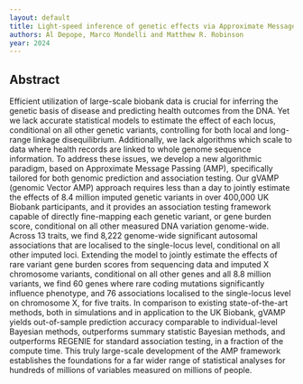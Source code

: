 ```yaml
---
layout: default
title: Light-speed inference of genetic effects via Approximate Message Passing
authors: Al Depope, Marco Mondelli and Matthew R. Robinson
year: 2024
---
```


## Abstract

Efficient utilization of large-scale biobank data is crucial for inferring the genetic basis of disease and predicting health outcomes from the DNA. Yet we lack accurate statistical models to estimate the effect of each locus, conditional on all other genetic variants, controlling for both local and long-range linkage disequilibrium. Additionally, we lack algorithms which scale to data where health records are linked to whole genome sequence information. To address these issues, we develop a new algorithmic paradigm, based on Approximate Message Passing (AMP), specifically tailored for both genomic prediction and association testing. Our gVAMP (genomic Vector AMP) approach requires less than a day to jointly estimate the effects of 8.4 million imputed genetic variants in over 400,000 UK Biobank participants, and it provides an association testing framework capable of directly fine-mapping each genetic variant, or gene burden score, conditional on all other measured DNA variation genome-wide. Across 13 traits, we find 8,222 genome-wide significant autosomal associations that are localised to the single-locus level, conditional on all other imputed loci. Extending the model to jointly estimate the effects of rare variant gene burden scores from sequencing data and imputed X chromosome variants, conditional on all other genes and all 8.8 million variants, we find 60 genes where rare coding mutations significantly influence phenotype, and 76 associations localised to the single-locus level on chromosome X, for five traits. In comparison to existing state-of-the-art methods, both in simulations and in application to the UK Biobank, gVAMP yields out-of-sample prediction accuracy comparable to individual-level Bayesian methods, outperforms summary statistic Bayesian methods, and outperforms REGENIE for standard association testing, in a fraction of the compute time. This truly large-scale development of the AMP framework establishes the foundations for a far wider range of statistical analyses for hundreds of millions of variables measured on millions of people.
